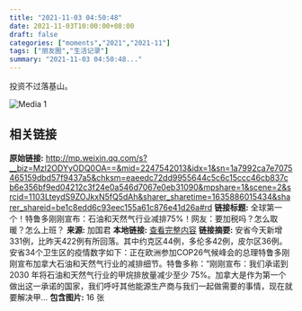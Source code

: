 ```yaml
---
title: "2021-11-03 04:50:48"
date: 2021-11-03T10:00:00+08:00
draft: false
categories: ["moments","2021","2021-11"]
tags: ["朋友圈","生活记录"]
summary: "2021-11-03 04:50:48..."
---
```


投资不过落基山。

![Media 1](/Moments/photos/2021-11-03/202111030450480.jpg)

## 相关链接

**原始链接:** http://mp.weixin.qq.com/s?__biz=MzI2ODYyODQ0OA==&mid=2247542013&idx=1&sn=1a7992ca7e7075465159dbd57f9437a5&chksm=eaeedc72dd9955644c5c6c15ccc46cb837cb6e356bf9ed04212c3f24e0a546d7067e0eb31090&mpshare=1&scene=2&srcid=1103LteydS9ZOJkxN5fQ5dAh&sharer_sharetime=1635886015434&sharer_shareid=be1c8edd6c93eec155a61c876e41d26a#rd
**链接标题:** 全球第一个！特鲁多刚刚宣布：石油和天然气行业减排75%！网友：要加税吗？怎么取暖？怎么上班？
**来源:** 加国君
**本地链接:** [查看完整内容](/link_content/2021/11/2021-11-03/link_content/)
**链接摘要:** 安省今天新增331例，比昨天422例有所回落。其中约克区44例，多伦多42例，皮尔区36例。安省34个卫生区的疫情数字如下：正在欧洲参加COP26气候峰会的总理特鲁多刚刚宣布加拿大石油和天然气行业的减排细节。特鲁多称：“刚刚宣布：我们承诺到 2030 年将石油和天然气行业的甲烷排放量减少至少 75%。加拿大是作为第一个做出这一承诺的国家，我们呼吁其他能源生产商与我们一起做需要的事情，现在就要解决甲...
**包含图片:** 16 张

